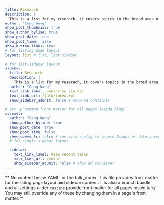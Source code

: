 ```yaml
---
title: Research
description: |
  This is a list for my reserach, it covers topics in the broad area of Macro-Finance, especially in Asset Pricing, Risk Management, Machine Learning, and Financial Econometrics.
author: "Cong Wang"
show_post_thumbnail: true
show_author_byline: true
show_post_date: true
show_post_time: false
show_button_links: true
# for listing page layout
layout: list # list, list-sidebar

# for list-sidebar layout
sidebar: 
  title: Research
  description: |
    This is a list for my reserach, it covers topics in the broad area of Macro-Finance, especially in Asset Pricing, Risk Management, Machine Learning, and Financial Econometrics.
  author: "Cong Wang"
  text_link_label: Subscribe via RSS
  text_link_url: /talk/index.xml
  show_sidebar_adunit: false # show ad container

# set up common front matter for all pages inside blog/
cascade:
  author: "Cong Wang"
  show_author_byline: true
  show_post_date: true
  show_post_time: false
  show_comments: false # see site config to choose Disqus or Utterances
  # for single-sidebar layout

  sidebar:
    text_link_label: View recent talks
    text_link_url: /talk/
    show_sidebar_adunit: false # show ad container
---
```


** No content below YAML for the talk _index. This file provides front matter for the listing page layout and sidebar content. It is also a branch bundle, and all settings under `cascade` provide front matter for all pages inside talk/. You may still override any of these by changing them in a page's front matter.**
